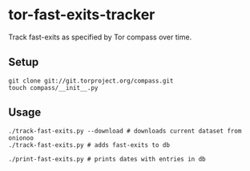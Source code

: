 # tor-fast-exits-tracker

Track fast-exits as specified by Tor compass over time.

## Setup

    git clone git://git.torproject.org/compass.git
    touch compass/__init__.py

## Usage

    ./track-fast-exits.py --download # downloads current dataset from onionoo
    ./track-fast-exits.py # adds fast-exits to db

    ./print-fast-exits.py # prints dates with entries in db 
